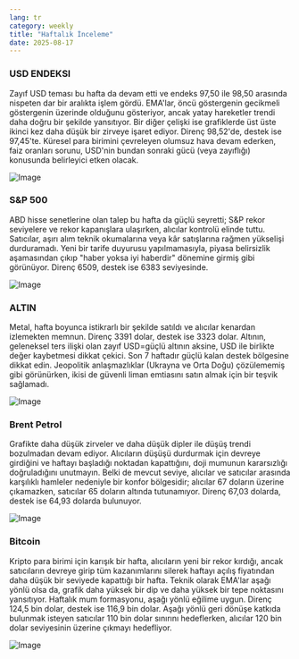 ```yaml
---
lang: tr
category: weekly
title: "Haftalık İnceleme"
date: 2025-08-17
---
```


### USD ENDEKSI

Zayıf USD teması bu hafta da devam etti ve endeks 97,50 ile 98,50 arasında nispeten dar bir aralıkta işlem gördü. EMA'lar, öncü göstergenin gecikmeli göstergenin üzerinde olduğunu gösteriyor, ancak yatay hareketler trendi daha doğru bir şekilde yansıtıyor. Bir diğer çelişki ise grafiklerde üst üste ikinci kez daha düşük bir zirveye işaret ediyor. Direnç 98,52'de, destek ise 97,45'te. Küresel para birimini çevreleyen olumsuz hava devam ederken, faiz oranları sorunu, USD'nin bundan sonraki gücü (veya zayıflığı) konusunda belirleyici etken olacak.

![Image](https://markleighedu.github.io/img/Aug-2025/17-Aug-2025/usdindex.jpg)

### S&P 500

ABD hisse senetlerine olan talep bu hafta da güçlü seyretti; S&P rekor seviyelere ve rekor kapanışlara ulaşırken, alıcılar kontrolü elinde tuttu. Satıcılar, aşırı alım teknik okumalarına veya kâr satışlarına rağmen yükselişi durduramadı. Yeni bir tarife duyurusu yapılmamasıyla, piyasa belirsizlik aşamasından çıkıp "haber yoksa iyi haberdir" dönemine girmiş gibi görünüyor. Direnç 6509, destek ise 6383 seviyesinde.

![Image](https://markleighedu.github.io/img/Aug-2025/17-Aug-2025/sp500.jpg)

### ALTIN

Metal, hafta boyunca istikrarlı bir şekilde satıldı ve alıcılar kenardan izlemekten memnun. Direnç 3391 dolar, destek ise 3323 dolar. Altının, geleneksel ters ilişki olan zayıf USD=güçlü altının aksine, USD ile birlikte değer kaybetmesi dikkat çekici. Son 7 haftadır güçlü kalan destek bölgesine dikkat edin. Jeopolitik anlaşmazlıklar (Ukrayna ve Orta Doğu) çözülememiş gibi görünürken, ikisi de güvenli liman emtiasını satın almak için bir teşvik sağlamadı.

![Image](https://markleighedu.github.io/img/Aug-2025/17-Aug-2025/gold.jpg)

### Brent Petrol

Grafikte daha düşük zirveler ve daha düşük dipler ile düşüş trendi bozulmadan devam ediyor. Alıcıların düşüşü durdurmak için devreye girdiğini ve haftayı başladığı noktadan kapattığını, doji mumunun kararsızlığı doğruladığını unutmayın. Belki de mevcut seviye, alıcılar ve satıcılar arasında karşılıklı hamleler nedeniyle bir konfor bölgesidir; alıcılar 67 doların üzerine çıkamazken, satıcılar 65 doların altında tutunamıyor. Direnç 67,03 dolarda, destek ise 64,93 dolarda bulunuyor.

![Image](https://markleighedu.github.io/img/Aug-2025/17-Aug-2025/brentoil.jpg)

### Bitcoin

Kripto para birimi için karışık bir hafta, alıcıların yeni bir rekor kırdığı, ancak satıcıların devreye girip tüm kazanımlarını silerek haftayı açılış fiyatından daha düşük bir seviyede kapattığı bir hafta. Teknik olarak EMA'lar aşağı yönlü olsa da, grafik daha yüksek bir dip ve daha yüksek bir tepe noktasını yansıtıyor. Haftalık mum formasyonu, aşağı yönlü eğilime uygun. Direnç 124,5 bin dolar, destek ise 116,9 bin dolar. Aşağı yönlü geri dönüşe katkıda bulunmak isteyen satıcılar 110 bin dolar sınırını hedeflerken, alıcılar 120 bin dolar seviyesinin üzerine çıkmayı hedefliyor.

![Image](https://markleighedu.github.io/img/Aug-2025/17-Aug-2025/bitcoin.jpg)

